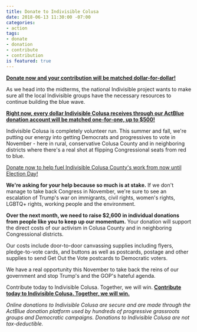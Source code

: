 ```yaml
---
title: Donate to Indivisible Colusa
date: 2018-06-13 11:30:00 -07:00
categories:
- action
tags:
- donate
- donation
- contribute
- contribution
is featured: true
---
```


[**Donate now and your contribution will be matched dollar-for-dollar!** ](https://secure.actblue.com/donate/indivisiblecol413728470#)

As we head into the midterms, the national Indivisible project wants to make sure all the local Indivisible groups have the necessary resources to continue building the blue wave. 

[**Right now, every dollar Indivisible Colusa receives through our ActBlue donation account will be matched one-for-one, up to $500!**](https://secure.actblue.com/donate/indivisiblecol413728470#)

Indivisible Colusa is completely volunteer run. This summer and fall, we're putting our energy into getting Democrats and progressives to vote in November - here in rural, conservative Colusa County and in neighboring districts where there's a real shot at flipping Congressional seats from red to blue.

[Donate now to help fuel Indivisible Colusa County's work from now until Election Day!](https://secure.actblue.com/donate/indivisiblecol413728470#)

**We're asking for your help because so much is at stake.** If we don't manage to take back Congress in November, we're sure to see an escalation of Trump's war on immigrants, civil rights, women's rights, LGBTQ+ rights, working people and the environment.

**Over the next month, we need to raise $2,600 in individual donations from people like you to keep up our momentum.** Your donation will support the direct costs of our activism in Colusa County and in neighboring Congressional districts. 

Our costs include door-to-door canvassing supplies including flyers, pledge-to-vote cards, and buttons as well as postcards, postage and other supplies to send Get Out the Vote postcards to Democratic voters.

We have a real opportunity this November to take back the reins of our government and stop Trump's and the GOP's hateful agenda. 

Contribute today to Indivisible Colusa. Together, we will win.
[**Contribute today to Indivisible Colusa. Together, we will win.**](https://secure.actblue.com/donate/indivisiblecol413728470#)

*Online donations to Indivisible Colusa are secure and are made through the ActBlue donation platform used by hundreds of progressive grassroots groups and Democratic campaigns. Donations to Indivisible Colusa are not tax-deductible.*